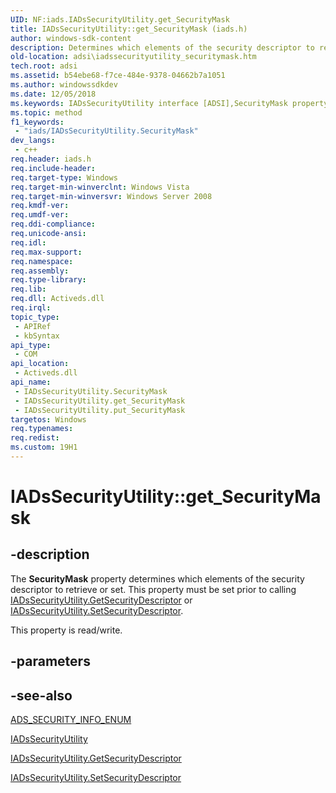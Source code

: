 ```yaml
---
UID: NF:iads.IADsSecurityUtility.get_SecurityMask
title: IADsSecurityUtility::get_SecurityMask (iads.h)
author: windows-sdk-content
description: Determines which elements of the security descriptor to retrieve or set.
old-location: adsi\iadssecurityutility_securitymask.htm
tech.root: adsi
ms.assetid: b54ebe68-f7ce-484e-9378-04662b7a1051
ms.author: windowssdkdev
ms.date: 12/05/2018
ms.keywords: IADsSecurityUtility interface [ADSI],SecurityMask property, IADsSecurityUtility.SecurityMask, IADsSecurityUtility.get_SecurityMask, IADsSecurityUtility::SecurityMask, IADsSecurityUtility::get_SecurityMask, IADsSecurityUtility::put_SecurityMask, SecurityMask property [ADSI], SecurityMask property [ADSI],IADsSecurityUtility interface, adsi.iadssecurityutility_securitymask, get_SecurityMask, iads/IADsSecurityUtility::SecurityMask, iads/IADsSecurityUtility::get_SecurityMask, iads/IADsSecurityUtility::put_SecurityMask
ms.topic: method
f1_keywords: 
 - "iads/IADsSecurityUtility.SecurityMask"
dev_langs:
 - c++
req.header: iads.h
req.include-header: 
req.target-type: Windows
req.target-min-winverclnt: Windows Vista
req.target-min-winversvr: Windows Server 2008
req.kmdf-ver: 
req.umdf-ver: 
req.ddi-compliance: 
req.unicode-ansi: 
req.idl: 
req.max-support: 
req.namespace: 
req.assembly: 
req.type-library: 
req.lib: 
req.dll: Activeds.dll
req.irql: 
topic_type:
 - APIRef
 - kbSyntax
api_type:
 - COM
api_location:
 - Activeds.dll
api_name:
 - IADsSecurityUtility.SecurityMask
 - IADsSecurityUtility.get_SecurityMask
 - IADsSecurityUtility.put_SecurityMask
targetos: Windows
req.typenames: 
req.redist: 
ms.custom: 19H1
---
```


# IADsSecurityUtility::get_SecurityMask


## -description


The <b>SecurityMask</b> property determines which elements of the security descriptor to retrieve or set. This property must be set prior to calling <a href="https://docs.microsoft.com/windows/desktop/api/iads/nf-iads-iadssecurityutility-getsecuritydescriptor">IADsSecurityUtility.GetSecurityDescriptor</a> or <a href="https://docs.microsoft.com/windows/desktop/api/iads/nf-iads-iadssecurityutility-setsecuritydescriptor">IADsSecurityUtility.SetSecurityDescriptor</a>.

This property is read/write.


## -parameters


## -see-also




<a href="https://docs.microsoft.com/windows/win32/api/iads/ne-iads-ads_security_info_enum">ADS_SECURITY_INFO_ENUM</a>



<a href="https://docs.microsoft.com/windows/desktop/api/iads/nn-iads-iadssecurityutility">IADsSecurityUtility</a>



<a href="https://docs.microsoft.com/windows/desktop/api/iads/nf-iads-iadssecurityutility-getsecuritydescriptor">IADsSecurityUtility.GetSecurityDescriptor</a>



<a href="https://docs.microsoft.com/windows/desktop/api/iads/nf-iads-iadssecurityutility-setsecuritydescriptor">IADsSecurityUtility.SetSecurityDescriptor</a>
 

 


